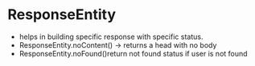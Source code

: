# ResponseEntity
- helps in building specific response with specific status.
- ResponseEntity.noContent() -> returns a head with no body
- ResponseEntity.noFound()return not found status if user is not found